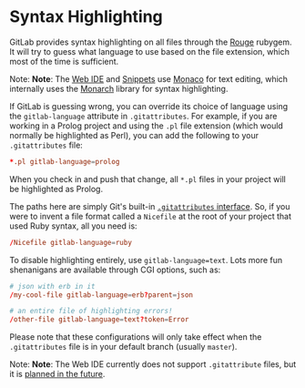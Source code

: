 # Syntax Highlighting

GitLab provides syntax highlighting on all files through the [Rouge](https://rubygems.org/gems/rouge) rubygem. It will try to guess what language to use based on the file extension, which most of the time is sufficient.

Note: **Note**: The [Web IDE](../web_ide/index.md) and [Snippets](../snippets.md) use [Monaco](https://microsoft.github.io/monaco-editor/) for text editing, which internally uses the [Monarch](https://microsoft.github.io/monaco-editor/monarch.html) library for syntax highlighting.

If GitLab is guessing wrong, you can override its choice of language using the `gitlab-language` attribute in `.gitattributes`. For example, if you are working in a Prolog project and using the `.pl` file extension (which would normally be highlighted as Perl), you can add the following to your `.gitattributes` file:

``` conf
*.pl gitlab-language=prolog
```

When you check in and push that change, all `*.pl` files in your project will be highlighted as Prolog.

The paths here are simply Git's built-in [`.gitattributes` interface](https://git-scm.com/docs/gitattributes). So, if you were to invent a file format called a `Nicefile` at the root of your project that used Ruby syntax, all you need is:

``` conf
/Nicefile gitlab-language=ruby
```

To disable highlighting entirely, use `gitlab-language=text`. Lots more fun shenanigans are available through CGI options, such as:

``` conf
# json with erb in it
/my-cool-file gitlab-language=erb?parent=json

# an entire file of highlighting errors!
/other-file gitlab-language=text?token=Error
```

Please note that these configurations will only take effect when the `.gitattributes` file is in your default branch (usually `master`).

Note: **Note**: The Web IDE currently does not support `.gitattribute` files, but it is [planned in the future](https://gitlab.com/gitlab-org/gitlab/-/issues/22014). 
